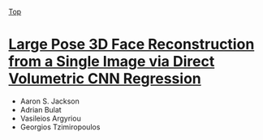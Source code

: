 [Top](index.md)

# [Large Pose 3D Face Reconstruction from a Single Image via Direct Volumetric CNN Regression](https://arxiv.org/pdf/1703.07834.pdf)

* Aaron S. Jackson
* Adrian Bulat
* Vasileios Argyriou
* Georgios Tzimiropoulos

